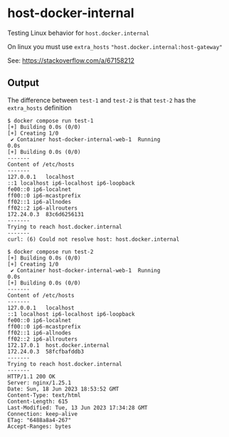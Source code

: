 # host-docker-internal
Testing Linux behavior for `host.docker.internal`

On linux you must use `extra_hosts` `"host.docker.internal:host-gateway"`

See: https://stackoverflow.com/a/67158212

## Output

The difference between `test-1` and `test-2` is that `test-2` has the `extra_hosts` definition

```
$ docker compose run test-1
[+] Building 0.0s (0/0)
[+] Creating 1/0
 ✔ Container host-docker-internal-web-1  Running                                                                                                          0.0s
[+] Building 0.0s (0/0)
-------
Content of /etc/hosts
-------
127.0.0.1	localhost
::1	localhost ip6-localhost ip6-loopback
fe00::0	ip6-localnet
ff00::0	ip6-mcastprefix
ff02::1	ip6-allnodes
ff02::2	ip6-allrouters
172.24.0.3	83c6d6256131
-------
Trying to reach host.docker.internal
-------
curl: (6) Could not resolve host: host.docker.internal
```

```
$ docker compose run test-2
[+] Building 0.0s (0/0)
[+] Creating 1/0
 ✔ Container host-docker-internal-web-1  Running                                                                                                          0.0s
[+] Building 0.0s (0/0)
-------
Content of /etc/hosts
-------
127.0.0.1	localhost
::1	localhost ip6-localhost ip6-loopback
fe00::0	ip6-localnet
ff00::0	ip6-mcastprefix
ff02::1	ip6-allnodes
ff02::2	ip6-allrouters
172.17.0.1	host.docker.internal
172.24.0.3	58fcfbafddb3
-------
Trying to reach host.docker.internal
-------
HTTP/1.1 200 OK
Server: nginx/1.25.1
Date: Sun, 18 Jun 2023 18:53:52 GMT
Content-Type: text/html
Content-Length: 615
Last-Modified: Tue, 13 Jun 2023 17:34:28 GMT
Connection: keep-alive
ETag: "6488a8a4-267"
Accept-Ranges: bytes
```
